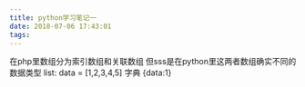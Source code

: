 ```yaml
---
title: python学习笔记一
date: 2018-07-06 17:43:01
tags:
---
```


在php里数组分为索引数组和关联数组
但sss是在python里这两者数组确实不同的数据类型
list:
data = [1,2,3,4,5]
字典
{data:1}